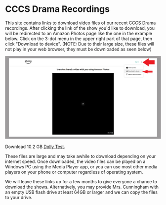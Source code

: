 # CCCS Drama Recordings


This site contains links to download video files of our recent CCCS Drama recordings. After clicking the link of the show you'd like to download, you will be redirected to an Amazon Photos page like the one in the example below. Click on the 3-dot menu in the upper right part of that page, then click "Download to device". (NOTE: Due to their large size, these files will not play in your web browser, they must be downloaded as seen below)



![howtodownload](https://raw.githubusercontent.com/blueblazer22x/blueblazer22x.github.io/refs/heads/main/howtodownload2.jpg)





Download 10.2 GB [Dolly Test](https://www.amazon.com/photos/shared/1psgtzJzSAiZ2uhxaDEOaw.kFUSy8ztsunf79Y3YRwlka).



These files are large and may take awhile to download depending on your internet speed. Once downloaded, the video files can be played on a Windows PC using the Media Player app, or you can use most other media players on your phone or computer regardless of operating system.

We will leave these links up for a few months to give everyone a chance to download the shows.  Alternatively, you may provide Mrs. Cunningham with an empty USB flash drive at least 64GB or larger and we can copy the files to your drive.

